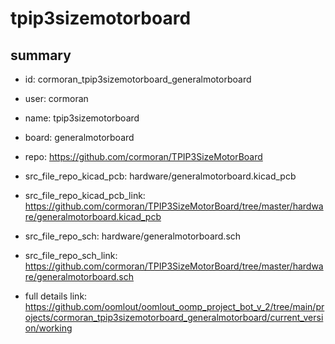 # tpip3sizemotorboard
 
## summary 
* id: cormoran_tpip3sizemotorboard_generalmotorboard
* user: cormoran
* name: tpip3sizemotorboard
* board: generalmotorboard
* repo: https://github.com/cormoran/TPIP3SizeMotorBoard
* src_file_repo_kicad_pcb: hardware/generalmotorboard.kicad_pcb
* src_file_repo_kicad_pcb_link: https://github.com/cormoran/TPIP3SizeMotorBoard/tree/master/hardware/generalmotorboard.kicad_pcb


* src_file_repo_sch: hardware/generalmotorboard.sch
* src_file_repo_sch_link: https://github.com/cormoran/TPIP3SizeMotorBoard/tree/master/hardware/generalmotorboard.sch
* full details link: https://github.com/oomlout/oomlout_oomp_project_bot_v_2/tree/main/projects/cormoran_tpip3sizemotorboard_generalmotorboard/current_version/working  







